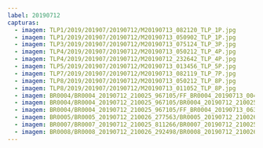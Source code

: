 ```yaml
---
label: 20190712
capturas:
  - imagem: TLP1/2019/201907/20190712/M20190713_082120_TLP_1P.jpg
  - imagem: TLP1/2019/201907/20190712/M20190713_050902_TLP_1P.jpg
  - imagem: TLP3/2019/201907/20190712/M20190713_075124_TLP_3P.jpg
  - imagem: TLP4/2019/201907/20190712/M20190713_050212_TLP_4P.jpg
  - imagem: TLP4/2019/201907/20190712/M20190712_232642_TLP_4P.jpg
  - imagem: TLP5/2019/201907/20190712/M20190713_013456_TLP_5P.jpg
  - imagem: TLP7/2019/201907/20190712/M20190713_082119_TLP_7P.jpg
  - imagem: TLP8/2019/201907/20190712/M20190713_050212_TLP_8P.jpg
  - imagem: TLP8/2019/201907/20190712/M20190713_011052_TLP_8P.jpg
  - imagem: BR0004/BR0004_20190712_210025_967105/FF_BR0004_20190713_004536_955_0321280.fits_maxpixel.jpg
  - imagem: BR0004/BR0004_20190712_210025_967105/BR0004_20190712_210025_967105_stack_145_meteors.jpg
  - imagem: BR0004/BR0004_20190712_210025_967105/FF_BR0004_20190713_063037_448_0804864.fits_maxpixel.jpg
  - imagem: BR0005/BR0005_20190712_210026_277563/BR0005_20190712_210026_277563_stack_6_meteors.jpg
  - imagem: BR0007/BR0007_20190712_210025_811266/BR0007_20190712_210025_811266_stack_62_meteors.jpg
  - imagem: BR0008/BR0008_20190712_210026_292498/BR0008_20190712_210026_292498_stack_1_meteors.jpg
---
```

